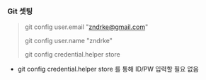 ### Git 셋팅



> git config user.email "zndrke@gmail.com"
>
> git config user.name "zndrke"
>
> 
>
> git config credential.helper store



- git config credential.helper store 를 통해 ID/PW 입력할 필요 없음
